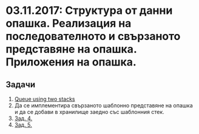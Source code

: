 # 03.11.2017: Структура от данни опашка. Реализация на последователното и свързаното представяне на опашка. Приложения на опашка.

## Задачи

1. [Queue using two stacks](https://www.hackerrank.com/challenges/queue-using-two-stacks/problem)
1. Да се имплементира свързаното шаблонно представяне на опашка и да се добави в хранилище заедно със шаблонния стек.
1. [Зад. 4.](https://docs.google.com/document/d/1pUqberY4MA4CF-nfJCGvn-wapm8A2ek6rCtGT6QJ5V0/mobilebasic)
1. [Зад. 5.](https://docs.google.com/document/d/1pUqberY4MA4CF-nfJCGvn-wapm8A2ek6rCtGT6QJ5V0/mobilebasic)

